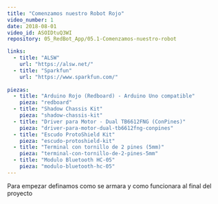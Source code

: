 ```yaml
---
title: "Comenzamos nuestro Robot Rojo"
video_number: 1
date: 2018-08-01
video_id: ASOIDtuQ3WI
repository: 05_RedBot_App/05.1-Comenzamos-nuestro-robot

links:
  - title: "ALSW"
    url: "https://alsw.net/"
  - title: "Sparkfun"
    url: "https://www.sparkfun.com/"
    
piezas:
  - title: "Arduino Rojo (Redboard) - Arduino Uno compatible"
    pieza: "redboard"
  - title: "Shadow Chassis Kit"
    pieza: "shadow-chassis-kit"
  - title: "Driver para Motor - Dual TB6612FNG (ConPines)"
    pieza: "driver-para-motor-dual-tb6612fng-conpines"
  - title: "Escudo ProtoShield Kit"
    pieza: "escudo-protoshield-kit"
  - title: "Terminal con tornillo de 2 pines (5mm)"
    pieza: "terminal-con-tornillo-de-2-pines-5mm"
  - title: "Modulo Bluetooth HC-05"
    pieza: "modulo-bluetooth-hc-05"
---
```


Para empezar definamos como se armara y como funcionara al final del proyecto
